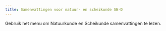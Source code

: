 ```yaml
---
title: Samenvattingen voor natuur- en scheikunde SE-D
---
```

Gebruik het menu om Natuurkunde en Scheikunde samenvattingen te lezen.
